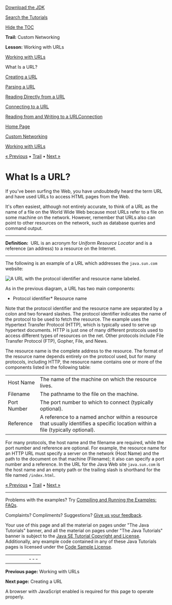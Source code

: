 [Download
the JDK](http://java.sun.com/javase/6/download.jsp)
  
[Search the
Tutorials](../../search.html)
  
[Hide the TOC](javascript:toggleLeft())

**Trail:** Custom Networking
  
**Lesson:** Working with URLs

[Working with URLs](index.html)

What Is a URL?

[Creating a URL](creatingUrls.html)

[Parsing a URL](urlInfo.html)

[Reading Directly from a URL](readingURL.html)

[Connecting to a URL](connecting.html)

[Reading from and Writing to a URLConnection](readingWriting.html)

[Home Page](../../index.html)
>
[Custom Networking](../index.html)
>
[Working with URLs](index.html)

[« Previous](index.html) • [Trail](../TOC.html) • [Next »](creatingUrls.html)

# What Is a URL?

If you've been surfing the Web, you have undoubtedly heard the term URL
and have used URLs to access HTML pages from the Web.

It's often easiest, although not entirely accurate, to think of a URL
as the name of a file on the World Wide Web because most URLs refer to
a file on some machine on the network. However, remember that URLs also
can point to other resources on the network, such as database queries
and command output.

---

**Definition:** 
URL is an acronym for *Uniform Resource Locator*
and is a reference (an address) to a resource on the Internet.

---

The following is an example of a URL which addresses the
`java.sun.com` website:

![A URL with the protocol identifier and resource name labeled.](../../figures/networking/4url.gif)

As in the previous diagram, a URL has two main components:

* Protocol identifier* Resource name

Note that the protocol identifier and the resource name are separated
by a colon and two forward slashes. The protocol identifier indicates
the name of the protocol to be used to fetch the resource. The example
uses the Hypertext Transfer Protocol (HTTP), which is typically used to
serve up hypertext documents. HTTP is just one of many different
protocols used to access different types of resources on the net. Other
protocols include File Transfer Protocol (FTP), Gopher, File, and
News.

The resource name is the complete address to the resource. The format
of the resource name depends entirely on the protocol used, but for
many protocols, including HTTP, the resource name contains one or more
of the components listed in the following table:

|  |  |
| --- | --- |
| Host Name | The name of the machine on which the resource lives. |
| Filename | The pathname to the file on the machine. |
| Port Number | The port number to which to connect (typically optional). |
| Reference | A reference to a named anchor within a resource that usually identifies a specific location within a file (typically optional). |

For many protocols, the host name and the filename are required, while
the port number and reference are optional. For example, the resource
name for an HTTP URL must specify a server on the network (Host Name)
and the path to the document on that machine (Filename); it also can
specify a port number and a reference. In the URL for the Java Web
site `java.sun.com` is the host name
and an empty path or the trailing slash is shorthand for
the file named `/index.html`.

[« Previous](index.html)
•
[Trail](../TOC.html)
•
[Next »](creatingUrls.html)

---

Problems with the examples? Try [Compiling and Running
the Examples: FAQs](../../information/run-examples.html).
  
Complaints? Compliments? Suggestions? [Give
us your feedback](http://download.oracle.com/javase/feedback.html).

Your use of this page and all the material on pages under "The Java Tutorials" banner,
and all the material on pages under "The Java Tutorials" banner is subject to the [Java SE Tutorial Copyright
and License](../../information/license.html).
Additionally, any example code contained in any of these Java
Tutorials pages is licensed under the
[Code
Sample License](http://developers.sun.com/license/berkeley_license.html).

|  |  |  |  |  |
| --- | --- | --- | --- | --- |
| |  |  | | --- | --- | | duke image | Oracle logo | | [About Oracle](http://www.oracle.com/us/corporate/index.html) | [Oracle Technology Network](http://www.oracle.com/technology/index.html) | [Terms of Service](https://www.samplecode.oracle.com/servlets/CompulsoryClickThrough?type=TermsOfService) | Copyright © 1995, 2011 Oracle and/or its affiliates. All rights reserved. |

**Previous page:** Working with URLs
  
**Next page:** Creating a URL




A browser with JavaScript enabled is required for this page to operate properly.
